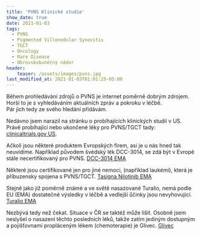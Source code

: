 ```yaml
---
title: 'PVNS Klinické studie'
show_date: true
date: 2021-01-03
tags:
  - PVNS
  - Pigmented Villonodular Synovitis
  - TGCT
  - Oncology
  - Rare Disease
  - Obrovskobuněčný nádor
header:
    teaser: /assets/images/pvns.jpg
last_modified_at: 2021-01-03T01:01:25-05:00
---
```


Během prohledávání zdrojů o PVNS je internet poměrně dobrým zdrojem.
Horší to je s vyhledáváním aktuálních zpráv a pokroku v léčbě.   
Pár jich tedy ze svého hledání přidávám.

Nedávno jsem narazil na stránku o probíhajících klinických studií v US. Právě probíhající nebo ukončené léky pro PVNS/TGCT tady:
[clinicaltrials.gov US](https://clinicaltrials.gov/ct2/results?cond=Tenosynovial+Giant+Cell+Tumors+&term=&cntry=&state=&city=&dist=).

Ačkoli jsou některé produktem Evropských firem, asi je u nás hned tak neuvidíme.
Například původem švédský lék DCC-3014, se zdá být v Evropě stále necertifikovaný pro PVNS.
[DCC-3014 EMA ](https://www.ema.europa.eu/en/medicines/human/orphan-designations/eu3192227)

Některé jsou certifikované jen pro jiné nemoci, (například laukémi), která je příbuzensky spojena s PVNS/TGCT.
[Tasigna Nilotinib EMA](https://www.ema.europa.eu/en/medicines/human/paediatric-investigation-plans/emea-000290-pip01-08-m04)

Stejně jako již poměrně známé a ve světě nasazované Turalio, nemá podle EU (EMA) dostatečné výsledky v léčbě a vedlejší ůčinky jsou nevyhovující.
[Turalio EMA](https://www.ema.europa.eu/en/medicines/human/EPAR/turalio)

Nezbývá tedy než čekat. Situace v ČR se taktéž může lišit. Osobně jsem neslyšel o nasazení těchto posledních léků, takže 
zatím jediným dostupným a pojišťovnami propláceným lékem (chemoterapie) je Glivec. 
[Glivec](https://en.wikipedia.org/wiki/Imatinib)





